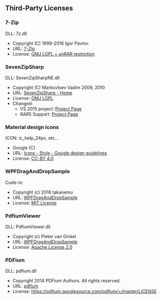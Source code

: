 ## Third-Party Licenses

### 7-Zip

DLL: 7z.dll

* Copyright (C) 1999-2016 Igor Pavlov.
* URL: [7-Zip](http://www.7-zip.org/)
* License: [GNU LGPL + unRAR restriction](http://www.7-zip.org/license.txt)

### SevenZipSharp

DLL: SevenZipSharpNE.dll

* Copyright (C) Markovtsev Vadim 2009, 2010
* URL: [SevenZipSharp - Home](https://sevenzipsharp.codeplex.com/)
* License: [GNU LGPL](https://sevenzipsharp.codeplex.com/license)
* Changed:
    * VS 2015 project: [Project Page](https://github.com/tomap/SevenZipSharp)
    * RAR5 Support: [Project Page](https://github.com/neelabo/SevenZipSharp)

### Material design icons

ICON: ic_help_24px, etc...

* Google (C)
* URL: [Icons - Style - Google design guidelines](http://www.google.com/design/spec/style/icons.html#icons-system-icons)
* License: [CC-BY 4.0](http://creativecommons.org/licenses/by/4.0/)

### WPFDragAndDropSample

Code-in:

* Copyright (c) 2016 takanemu
* URL: [WPFDragAndDropSample](https://github.com/takanemu/WPFDragAndDropSample)
* License: [MIT License](https://github.com/takanemu/WPFDragAndDropSample/blob/master/LICENSE)

### PdfiumViewer

DLL: PdfiumViewer.dll

* Copyright (c) Pieter van Ginkel
* URL: [WPFDragAndDropSample](https://github.com/takanemu/WPFDragAndDropSample)
* License: [Apache License 2.0](https://github.com/pvginkel/PdfiumViewer/blob/master/LICENSE)

### PDFium

DLL: pdfium.dll

* Copyright 2014 PDFium Authors. All rights reserved.
* URL: [pdfium](https://pdfium.googlesource.com/pdfium/)
* License: https://pdfium.googlesource.com/pdfium/+/master/LICENSE
